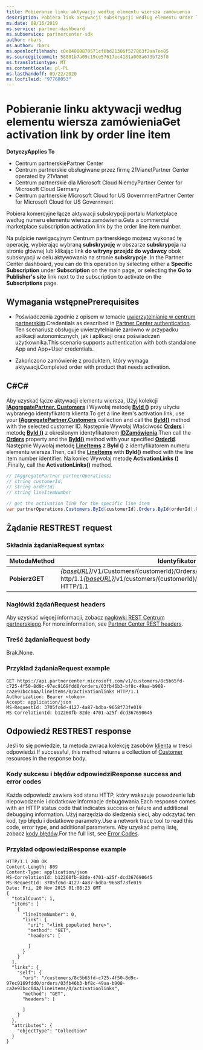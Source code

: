 ```yaml
---
title: Pobieranie linku aktywacji według elementu wiersza zamówienia
description: Pobiera link aktywacji subskrypcji według elementu Order line.
ms.date: 08/16/2019
ms.service: partner-dashboard
ms.subservice: partnercenter-sdk
author: rbars
ms.author: rbars
ms.openlocfilehash: c0e84888870571cf6bd21306f527863f2aa7ee85
ms.sourcegitcommit: 58801b7a09c19ce57617ec4181a008a673b725f0
ms.translationtype: MT
ms.contentlocale: pl-PL
ms.lasthandoff: 09/22/2020
ms.locfileid: "97768053"
---
```

# <a name="get-activation-link-by-order-line-item"></a><span data-ttu-id="81b16-103">Pobieranie linku aktywacji według elementu wiersza zamówienia</span><span class="sxs-lookup"><span data-stu-id="81b16-103">Get activation link by order line item</span></span>

<span data-ttu-id="81b16-104">**Dotyczy**</span><span class="sxs-lookup"><span data-stu-id="81b16-104">**Applies To**</span></span>

- <span data-ttu-id="81b16-105">Centrum partnerskie</span><span class="sxs-lookup"><span data-stu-id="81b16-105">Partner Center</span></span>
- <span data-ttu-id="81b16-106">Centrum partnerskie obsługiwane przez firmę 21Vianet</span><span class="sxs-lookup"><span data-stu-id="81b16-106">Partner Center operated by 21Vianet</span></span>
- <span data-ttu-id="81b16-107">Centrum partnerskie dla Microsoft Cloud Niemcy</span><span class="sxs-lookup"><span data-stu-id="81b16-107">Partner Center for Microsoft Cloud Germany</span></span>
- <span data-ttu-id="81b16-108">Centrum partnerskie Microsoft Cloud for US Government</span><span class="sxs-lookup"><span data-stu-id="81b16-108">Partner Center for Microsoft Cloud for US Government</span></span>

<span data-ttu-id="81b16-109">Pobiera komercyjne łącze aktywacji subskrypcji portalu Marketplace według numeru elementu wiersza zamówienia.</span><span class="sxs-lookup"><span data-stu-id="81b16-109">Gets a commercial marketplace subscription activation link by the order line item number.</span></span>

<span data-ttu-id="81b16-110">Na pulpicie nawigacyjnym Centrum partnerskiego możesz wykonać tę operację, wybierając wybraną **subskrypcję** w obszarze **subskrypcja** na stronie głównej lub klikając link **do witryny przejdź do wydawcy** obok subskrypcji w celu aktywowania na stronie **subskrypcje** .</span><span class="sxs-lookup"><span data-stu-id="81b16-110">In the Partner Center dashboard, you can do this operation by selecting either a **Specific Subscription** under **Subscription** on the main page, or selecting the **Go to Publisher's site** link next to the subscription to activate on the **Subscriptions** page.</span></span>

## <a name="prerequisites"></a><span data-ttu-id="81b16-111">Wymagania wstępne</span><span class="sxs-lookup"><span data-stu-id="81b16-111">Prerequisites</span></span>

- <span data-ttu-id="81b16-112">Poświadczenia zgodnie z opisem w temacie [uwierzytelnianie w centrum partnerskim](partner-center-authentication.md).</span><span class="sxs-lookup"><span data-stu-id="81b16-112">Credentials as described in [Partner Center authentication](partner-center-authentication.md).</span></span> <span data-ttu-id="81b16-113">Ten scenariusz obsługuje uwierzytelnianie zarówno w przypadku aplikacji autonomicznych, jak i aplikacji oraz poświadczeń użytkownika.</span><span class="sxs-lookup"><span data-stu-id="81b16-113">This scenario supports authentication with both standalone App and App+User credentials.</span></span>

- <span data-ttu-id="81b16-114">Zakończono zamówienie z produktem, który wymaga aktywacji.</span><span class="sxs-lookup"><span data-stu-id="81b16-114">Completed order with product that needs activation.</span></span>

## <a name="c"></a><span data-ttu-id="81b16-115">C\#</span><span class="sxs-lookup"><span data-stu-id="81b16-115">C\#</span></span>

<span data-ttu-id="81b16-116">Aby uzyskać łącze aktywacji elementu wiersza, Użyj kolekcji [**IAggregatePartner. Customers**](/dotnet/api/microsoft.store.partnercenter.ipartner.customers) i Wywołaj metodę [**ById ()**](/dotnet/api/microsoft.store.partnercenter.customers.icustomercollection.byid) przy użyciu wybranego identyfikatora klienta.</span><span class="sxs-lookup"><span data-stu-id="81b16-116">To get a line item's activation link, use your [**IAggregatePartner.Customers**](/dotnet/api/microsoft.store.partnercenter.ipartner.customers) collection and call the [**ById()**](/dotnet/api/microsoft.store.partnercenter.customers.icustomercollection.byid) method with the selected customer ID.</span></span> <span data-ttu-id="81b16-117">Następnie Wywołaj Właściwość [**Orders**](/dotnet/api/microsoft.store.partnercenter.customers.icustomer.orders) i metodę [**ById ()**](/dotnet/api/microsoft.store.partnercenter.orders.iordercollection.byid) z określonym identyfikatorem  [**IDZamówienia**](/dotnet/api/microsoft.store.partnercenter.models.orders.order.id).</span><span class="sxs-lookup"><span data-stu-id="81b16-117">Then call the [**Orders**](/dotnet/api/microsoft.store.partnercenter.customers.icustomer.orders) property and the [**ById()**](/dotnet/api/microsoft.store.partnercenter.orders.iordercollection.byid) method with your specified  [**OrderId**](/dotnet/api/microsoft.store.partnercenter.models.orders.order.id).</span></span> <span data-ttu-id="81b16-118">Następnie Wywołaj metodę [**LineItems**](/dotnet/api/microsoft.store.partnercenter.orders.iordercollection.get) z **ById ()** z identyfikatorem numeru elementu wiersza.</span><span class="sxs-lookup"><span data-stu-id="81b16-118">Then, call the [**LineItems**](/dotnet/api/microsoft.store.partnercenter.orders.iordercollection.get) with **ById()** method with the line item number identifier.</span></span>  <span data-ttu-id="81b16-119">Na koniec Wywołaj metodę **ActivationLinks ()** .</span><span class="sxs-lookup"><span data-stu-id="81b16-119">Finally, call the **ActivationLinks()** method.</span></span>

```csharp
// IAggregatePartner partnerOperations;
// string customerId;
// string orderId;
// string lineItemNumber

// get the activation link for the specific line item
var partnerOperations.Customers.ById(customerId).Orders.ById(orderId).OrderLineItems.ById(lineItemNumber).ActivationLinks();
```

## <a name="rest-request"></a><span data-ttu-id="81b16-120">Żądanie REST</span><span class="sxs-lookup"><span data-stu-id="81b16-120">REST request</span></span>

### <a name="request-syntax"></a><span data-ttu-id="81b16-121">Składnia żądania</span><span class="sxs-lookup"><span data-stu-id="81b16-121">Request syntax</span></span>

| <span data-ttu-id="81b16-122">Metoda</span><span class="sxs-lookup"><span data-stu-id="81b16-122">Method</span></span>  | <span data-ttu-id="81b16-123">Identyfikator URI żądania</span><span class="sxs-lookup"><span data-stu-id="81b16-123">Request URI</span></span>                                                                                                                               |
|---------|-------------------------------------------------------------------------------------------------------------------------------------------|
| <span data-ttu-id="81b16-124">**Pobierz**</span><span class="sxs-lookup"><span data-stu-id="81b16-124">**GET**</span></span> | <span data-ttu-id="81b16-125">[*{baseURL}*](partner-center-rest-urls.md)/V1/Customers/{customerId}/Orders/{OrderID}/LineItems/{lineItemNumber}/activationlinks http/1.1</span><span class="sxs-lookup"><span data-stu-id="81b16-125">[*{baseURL}*](partner-center-rest-urls.md)/v1/customers/{customerId}/orders/{orderId}/lineitems/{lineItemNumber}/activationlinks HTTP/1.1</span></span> |

### <a name="request-headers"></a><span data-ttu-id="81b16-126">Nagłówki żądań</span><span class="sxs-lookup"><span data-stu-id="81b16-126">Request headers</span></span>

<span data-ttu-id="81b16-127">Aby uzyskać więcej informacji, zobacz [nagłówki REST Centrum partnerskiego](headers.md).</span><span class="sxs-lookup"><span data-stu-id="81b16-127">For more information, see [Partner Center REST headers](headers.md).</span></span>

### <a name="request-body"></a><span data-ttu-id="81b16-128">Treść żądania</span><span class="sxs-lookup"><span data-stu-id="81b16-128">Request body</span></span>

<span data-ttu-id="81b16-129">Brak.</span><span class="sxs-lookup"><span data-stu-id="81b16-129">None.</span></span>

### <a name="request-example"></a><span data-ttu-id="81b16-130">Przykład żądania</span><span class="sxs-lookup"><span data-stu-id="81b16-130">Request example</span></span>

```http
GET https://api.partnercenter.microsoft.com/v1/customers/8c5b65fd-c725-4f50-8d9c-97ec9169fdd0/orders/03fb46b3-bf8c-49aa-b908-ca2e93bcc04a/lineitems/0/activationlinks HTTP/1.1
Authorization: Bearer <token>
Accept: application/json
MS-RequestId: 3705fc6d-4127-4a87-bdba-9658f73fe019
MS-CorrelationId: b12260fb-82de-4701-a25f-dcd367690645
```

## <a name="rest-response"></a><span data-ttu-id="81b16-131">Odpowiedź REST</span><span class="sxs-lookup"><span data-stu-id="81b16-131">REST response</span></span>

<span data-ttu-id="81b16-132">Jeśli to się powiedzie, ta metoda zwraca kolekcję zasobów [klienta](customer-resources.md#customer) w treści odpowiedzi.</span><span class="sxs-lookup"><span data-stu-id="81b16-132">If successful, this method returns a collection of [Customer](customer-resources.md#customer) resources in the response body.</span></span>

### <a name="response-success-and-error-codes"></a><span data-ttu-id="81b16-133">Kody sukcesu i błędów odpowiedzi</span><span class="sxs-lookup"><span data-stu-id="81b16-133">Response success and error codes</span></span>

<span data-ttu-id="81b16-134">Każda odpowiedź zawiera kod stanu HTTP, który wskazuje powodzenie lub niepowodzenie i dodatkowe informacje debugowania.</span><span class="sxs-lookup"><span data-stu-id="81b16-134">Each response comes with an HTTP status code that indicates success or failure and additional debugging information.</span></span> <span data-ttu-id="81b16-135">Użyj narzędzia do śledzenia sieci, aby odczytać ten kod, typ błędu i dodatkowe parametry.</span><span class="sxs-lookup"><span data-stu-id="81b16-135">Use a network trace tool to read this code, error type, and additional parameters.</span></span> <span data-ttu-id="81b16-136">Aby uzyskać pełną listę, zobacz [kody błędów](error-codes.md).</span><span class="sxs-lookup"><span data-stu-id="81b16-136">For the full list, see [Error Codes](error-codes.md).</span></span>

### <a name="response-example"></a><span data-ttu-id="81b16-137">Przykład odpowiedzi</span><span class="sxs-lookup"><span data-stu-id="81b16-137">Response example</span></span>

```http
HTTP/1.1 200 OK
Content-Length: 809
Content-Type: application/json
MS-CorrelationId: b12260fb-82de-4701-a25f-dcd367690645
MS-RequestId: 3705fc6d-4127-4a87-bdba-9658f73fe019
Date: Fri, 20 Nov 2015 01:08:23 GMT
{
  "totalCount": 1,
  "items": [
    {
      "lineItemNumber": 0,
      "link": {
        "uri": "<link populated here>",
        "method": "GET",
        "headers": [

        ]
      }
    }
  ],
  "links": {
    "self": {
      "uri": "/customers/8c5b65fd-c725-4f50-8d9c-97ec9169fdd0/orders/03fb46b3-bf8c-49aa-b908-ca2e93bcc04a/lineitems/0/activationlinks",
      "method": "GET",
      "headers": [

      ]
    }
  },
  "attributes": {
    "objectType": "Collection"
  }
}
```
